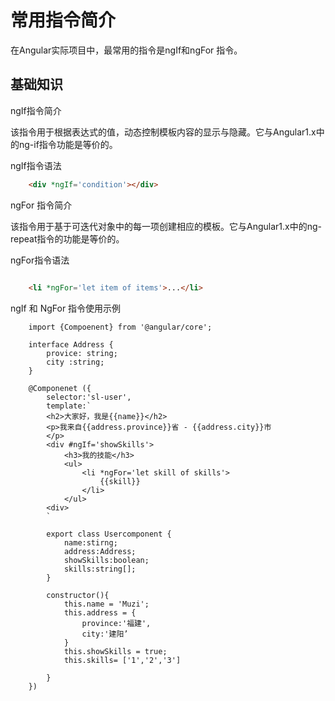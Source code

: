 # 常用指令简介

在Angular实际项目中，最常用的指令是ngIf和ngFor 指令。

## 基础知识

ngIf指令简介

该指令用于根据表达式的值，动态控制模板内容的显示与隐藏。它与Angular1.x中的ng-if指令功能是等价的。

ngIf指令语法

```HTML
    <div *ngIf='condition'></div>
```

ngFor 指令简介

该指令用于基于可迭代对象中的每一项创建相应的模板。它与Angular1.x中的ng-repeat指令的功能是等价的。

ngFor指令语法

```HTML

    <li *ngFor='let item of items'>...</li>

```

ngIf 和 NgFor 指令使用示例

```Ts
    import {Compoenent} from '@angular/core';

    interface Address {
        provice: string;
        city :string;
    }

    @Componenet ({
        selector:'sl-user',
        template:`
        <h2>大家好，我是{{name}}</h2>
        <p>我来自{{address.province}}省 - {{address.city}}市
        </p>
        <div #ngIf='showSkills'>
            <h3>我的技能</h3>
            <ul>
                <li *ngFor='let skill of skills'>
                    {{skill}}
                </li>
            </ul>
        <div>
        `

        export class Usercomponent {
            name:stirng;
            address:Address;
            showSkills:boolean;
            skills:string[];
        }

        constructor(){
            this.name = 'Muzi';
            this.address = {
                province:'福建',
                city:'建阳’
            }
            this.showSkills = true;
            this.skills= ['1','2','3']

        }
    })
```